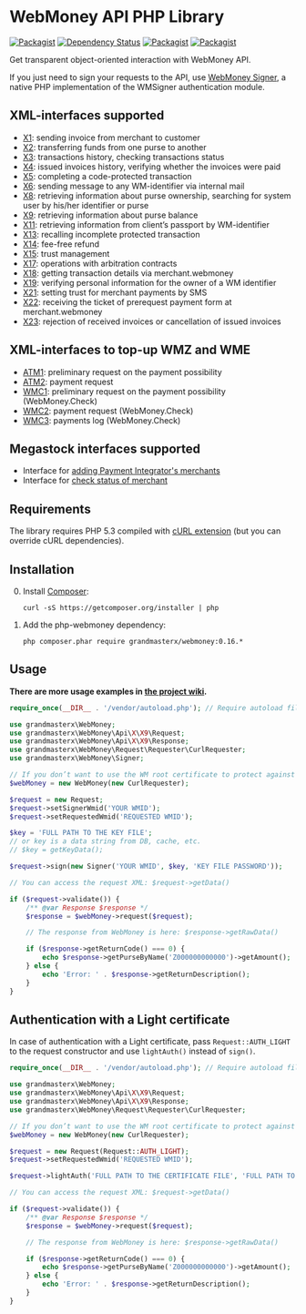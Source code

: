 WebMoney API PHP Library
========================
[![Packagist](https://img.shields.io/packagist/l/grandmasterx/webmoney.svg)](https://github.com/grandmasterx/webmoney/blob/master/LICENSE.md)
[![Dependency Status](https://www.versioneye.com/user/projects/5531680a10e714f9e50010ad/badge.svg?style=flat)](https://www.versioneye.com/user/projects/5531680a10e714f9e50010ad)
[![Packagist](https://img.shields.io/packagist/v/grandmasterx/webmoney.svg)](https://packagist.org/packages/grandmasterx/webmoney)
[![Packagist](https://img.shields.io/packagist/dt/grandmasterx/webmoney.svg)](https://packagist.org/packages/grandmasterx/webmoney)

Get transparent object-oriented interaction with WebMoney API.

If you just need to sign your requests to the API, use [WebMoney Signer](https://github.com/baibaratsky/php-wmsigner), a native PHP implementation of the WMSigner authentication module. 

XML-interfaces supported
------------------------
- [X1](https://github.com/grandmasterx/webmoney/wiki/X1): sending invoice from merchant to customer
- [X2](https://github.com/grandmasterx/webmoney/wiki/X2): transferring funds from one purse to another
- [X3](https://github.com/grandmasterx/webmoney/wiki/X3): transactions history, checking transactions status
- [X4](https://github.com/grandmasterx/webmoney/wiki/X4): issued invoices history, verifying whether the invoices were paid
- [X5](https://github.com/grandmasterx/webmoney/wiki/X5): completing a code-protected transaction
- [X6](https://github.com/grandmasterx/webmoney/wiki/X6): sending message to any WM-identifier via internal mail
- [X8](https://github.com/grandmasterx/webmoney/wiki/X8): retrieving information about purse ownership, searching for system user by his/her identifier or purse
- [X9](https://github.com/grandmasterx/webmoney/wiki/X9): retrieving information about purse balance
- [X11](https://github.com/grandmasterx/webmoney/wiki/X11): retrieving information from client’s passport by WM-identifier
- [X13](https://github.com/grandmasterx/webmoney/wiki/X13): recalling incomplete protected transaction
- [X14](https://github.com/grandmasterx/webmoney/wiki/X14): fee-free refund
- [X15](https://github.com/grandmasterx/webmoney/wiki/X15): trust management
- [X17](https://github.com/grandmasterx/webmoney/wiki/X17): operations with arbitration contracts
- [X18](https://github.com/grandmasterx/webmoney/wiki/X18): getting transaction details via merchant.webmoney
- [X19](https://github.com/grandmasterx/webmoney/wiki/X19): verifying personal information for the owner of a WM identifier
- [X21](https://github.com/grandmasterx/webmoney/wiki/X21): setting trust for merchant payments by SMS
- [X22](https://github.com/grandmasterx/webmoney/wiki/X22): receiving the ticket of prerequest payment form at merchant.webmoney
- [X23](https://github.com/grandmasterx/webmoney/wiki/X23): rejection of received invoices or cancellation of issued invoices

XML-interfaces to top-up WMZ and WME
------------------------------------
- [ATM1](https://github.com/grandmasterx/webmoney/wiki/ATM1): preliminary request on the payment possibility
- [ATM2](https://github.com/grandmasterx/webmoney/wiki/ATM2): payment request
- [WMC1](https://github.com/grandmasterx/webmoney/wiki/WMC1): preliminary request on the payment possibility (WebMoney.Check)
- [WMC2](https://github.com/grandmasterx/webmoney/wiki/WMC2): payment request (WebMoney.Check)
- [WMC3](https://github.com/grandmasterx/webmoney/wiki/WMC3): payments log (WebMoney.Check)

Megastock interfaces supported
------------------------------
- Interface for [adding Payment Integrator's merchants](https://github.com/grandmasterx/webmoney/wiki/Adding-Payment-Integrator%27s-merchant)
- Interface for [check status of merchant](https://github.com/grandmasterx/webmoney/wiki/Check-status-of-merchant)

Requirements
------------
The library requires PHP 5.3 compiled with [cURL extension](http://www.php.net/manual/en/book.curl.php) (but you can override cURL dependencies).

Installation
------------
0. Install [Composer](http://getcomposer.org/):

    ```
    curl -sS https://getcomposer.org/installer | php
    ```

0. Add the php-webmoney dependency:

    ```
    php composer.phar require grandmasterx/webmoney:0.16.*
    ```

Usage
-----
**There are more usage examples in [the project wiki](https://github.com/grandmasterx/webmoney/wiki).**
```php
require_once(__DIR__ . '/vendor/autoload.php'); // Require autoload file generated by composer

use grandmasterx\WebMoney;
use grandmasterx\WebMoney\Api\X\X9\Request;
use grandmasterx\WebMoney\Api\X\X9\Response;
use grandmasterx\WebMoney\Request\Requester\CurlRequester;
use grandmasterx\WebMoney\Signer;

// If you don’t want to use the WM root certificate to protect against DNS spoofing, pass false to the CurlRequester constructor
$webMoney = new WebMoney(new CurlRequester);

$request = new Request;
$request->setSignerWmid('YOUR WMID');
$request->setRequestedWmid('REQUESTED WMID');

$key = 'FULL PATH TO THE KEY FILE';
// or key is a data string from DB, cache, etc.
// $key = getKeyData();

$request->sign(new Signer('YOUR WMID', $key, 'KEY FILE PASSWORD'));

// You can access the request XML: $request->getData()

if ($request->validate()) {
    /** @var Response $response */
    $response = $webMoney->request($request);

    // The response from WebMoney is here: $response->getRawData()

    if ($response->getReturnCode() === 0) {
        echo $response->getPurseByName('Z000000000000')->getAmount();
    } else {
        echo 'Error: ' . $response->getReturnDescription();
    }
}
```

Authentication with a Light certificate
---------------------------------------
In case of authentication with a Light certificate, pass `Request::AUTH_LIGHT` to the request constructor
and use `lightAuth()` instead of `sign()`.
```php
require_once(__DIR__ . '/vendor/autoload.php'); // Require autoload file generated by composer

use grandmasterx\WebMoney;
use grandmasterx\WebMoney\Api\X\X9\Request;
use grandmasterx\WebMoney\Api\X\X9\Response;
use grandmasterx\WebMoney\Request\Requester\CurlRequester;

// If you don’t want to use the WM root certificate to protect against DNS spoofing, pass false to the CurlRequester constructor
$webMoney = new WebMoney(new CurlRequester);

$request = new Request(Request::AUTH_LIGHT);
$request->setRequestedWmid('REQUESTED WMID');

$request->lightAuth('FULL PATH TO THE CERTIFICATE FILE', 'FULL PATH TO THE CERTIFICATE KEY', '(OPTIONAL) PASSWORD');

// You can access the request XML: $request->getData()

if ($request->validate()) {
    /** @var Response $response */
    $response = $webMoney->request($request);

    // The response from WebMoney is here: $response->getRawData()

    if ($response->getReturnCode() === 0) {
        echo $response->getPurseByName('Z000000000000')->getAmount();
    } else {
        echo 'Error: ' . $response->getReturnDescription();
    }
}
```

